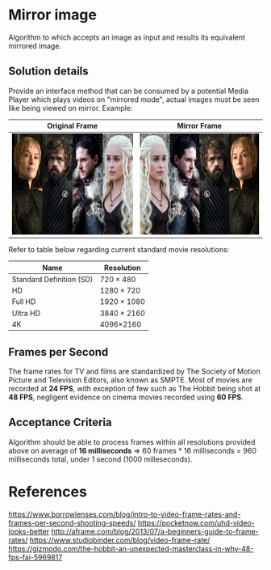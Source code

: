 # Mirror image 
Algorithm to which accepts an image as input and results its equivalent mirrored image.

## Solution details
Provide an interface method that can be consumed by a potential Media Player which plays videos on "mirrored mode", actual images must be seen like being viewed on mirror. Example: 

|   Original Frame| Mirror Frame  |
| ------------ | ------------ |
|  <img src="https://github.com/slipmp/mirror-image/blob/master/Example.jpg?raw=true" height="200"> | <img src="https://github.com/slipmp/mirror-image/blob/master/Example-Mirror.jpg?raw=true" height="200">  |

Refer to table below regarding current standard movie resolutions:

| Name  | Resolution   |
| ------------ | ------------ |
| Standard Definition (SD)  | 720 × 480  |
| HD  | 1280 × 720  |
| Full HD  |  1920 × 1080 |
| Ultra HD  |  3840 × 2160 |
| 4K  |  4096×2160 |

## Frames per Second
The frame rates for TV and films are standardized by The Society of Motion Picture and Television Editors, also known as SMPTE.
Most of movies are recorded at **24 FPS**, with exception of few such as The Hobbit being shot at **48 FPS**, negligent evidence on cinema movies recorded using **60 FPS**.

## Acceptance Criteria
Algorithm should be able to process frames within all resolutions provided above on average of **16 milliseconds** => 
60 frames * 16 milliseconds = 960 milliseconds total, under 1 second (1000 milleseconds).


# References
https://www.borrowlenses.com/blog/intro-to-video-frame-rates-and-frames-per-second-shooting-speeds/
https://pocketnow.com/uhd-video-looks-better
http://aframe.com/blog/2013/07/a-beginners-guide-to-frame-rates/
https://www.studiobinder.com/blog/video-frame-rate/
https://gizmodo.com/the-hobbit-an-unexpected-masterclass-in-why-48-fps-fai-5969817

